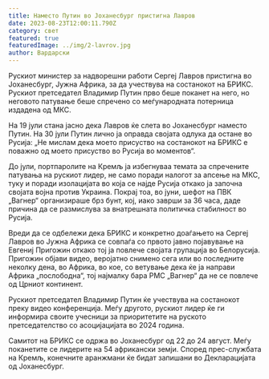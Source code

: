 ```yaml
---
title: Наместо Путин во Јоханесбург пристигна Лавров
date: 2023-08-23T12:00:11.790Z
category: свет
featured: true
featuredImage: ../img/2-lavrov.jpg
author: Вардарски
---
```

Рускиот министер за надворешни работи Сергеј Лавров пристигна во Јоханесбург, Јужна Африка, за да учествува на состанокот на БРИКС. Рускиот претседател Владимир Путин прво беше поканет на него, но неговото патување беше спречено со меѓународната потерница издадена од МКС.

На 19 јули стана јасно дека Лавров ќе слета во Јоханесбург наместо Путин. На 30 јули Путин лично ја оправда својата одлука да остане во Русија: „Не мислам дека моето присуство на состанокот на БРИКС е поважно од моето присуство во Русија во моментов“.

До јули, портпаролите на Кремљ ја избегнуваа темата за спречените патувања на рускиот лидер, не само поради налогот за апсење на МКС, туку и поради изолацијата во која се најде Русија откако ја започна својата војна против Украина. Покрај тоа, во јуни, шефот на ПВК „Вагнер“ организираше брз бунт, кој, иако заврши за 36 часа, даде причина да се размислува за внатрешната политичка стабилност во Русија.

Вреди да се одбележи дека БРИКС и конкретно доаѓањето на Сергеј Лавров во Јужна Африка се совпаѓа со првото јавно појавување на Евгениј Пригожин откако тој ја повлече својата групација во Белорусија. Пригожин објави видео, веројатно снимено сега или во последните неколку дена, во Африка, во кое, со ветување дека ќе ја направи Африка „послободна“, тој најмалку бара PMC „Вагнер“ да не се повлече од Црниот континент.

Рускиот претседател Владимир Путин ќе учествува на состанокот преку видео конференција. Меѓу другото, рускиот лидер ќе ги информира своите учесници за приоритетите на руското претседателство со асоцијацијата во 2024 година.

Самитот на БРИКС се одржа во Јоханесбург од 22 до 24 август. Меѓу поканетите се лидерите на 54 африкански земји. Според прес-службата на Кремљ, конечните аранжмани ќе бидат запишани во Декларацијата од Јоханесбург.